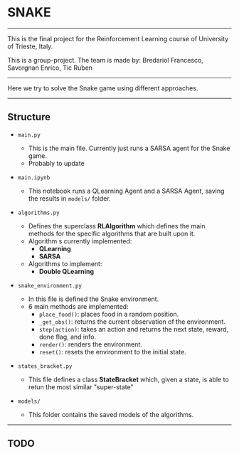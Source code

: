 # SNAKE 

---

This is the final project for the Reinforcement Learning course of University of Trieste, Italy.

This is a group-project. The team is made by:
Bredariol Francesco, Savorgnan Enrico, Tic Ruben

---

Here we try to solve the Snake game using different approaches.

---
## Structure

- `main.py`
  - This is the main file. Currently just runs a SARSA agent for the Snake game. 
  - Probably to update
  

- `main.ipynb`
  - This notebook runs a QLearning Agent and a SARSA Agent, saving the results in `models/` folder.


- `algorithms.py`
  - Defines the superclass **RLAlgorithm** which defines the main methods for the specific algorithms that are built upon it.
  - Algorithm s currently implemented:
    - **QLearning**
    - **SARSA**
  - Algorithms to implement:
    - **Double QLearning**
    

- `snake_environment.py`
  - In this file is defined the Snake environment.
  - 6 main methods are implemented:
    - `place_food()`: places food in a random position.
    - `_get_obs()`: returns the current observation of the environment.
    - `step(action)`: takes an action and returns the next state, reward, done flag, and info.
    - `render()`: renders the environment.
    - `reset()`: resets the environment to the initial state.


- `states_bracket.py`
  - This file defines a class **StateBracket** which, given a state, is able to retun the most similar "super-state"


- `models/`
  - This folder contains the saved models of the algorithms.


--- 
## TODO

